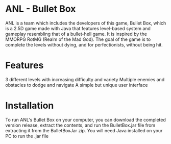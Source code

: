 # ANL - Bullet Box
ANL is a team which includes the developers of this game, Bullet Box, which is a 2.5D game made with Java that features level-based system and gameplay resembling that of a bullet-hell game. It is inspired by the MMORPG RotMG (Realm of the Mad God). The goal of the game is to complete the levels without dying, and for perfectionists, without being hit.

# Features
3 different levels with increasing difficulty and variety
Multiple enemies and obstacles to dodge and navigate
A simple but unique user interface

# Installation
To run ANL's Bullet Box on your computer, you can download the completed version release, extract the contents, and run the BulletBox.jar file from extracting it from the BulletBoxJar zip.
You will need Java installed on your PC to run the .jar file
